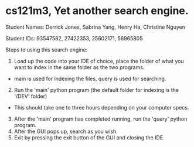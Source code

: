 # cs121m3, Yet another search engine.
Student Names: Derrick Jones, Sabrina Yang, Henry Ha, Christine Nguyen

Student IDs: 93547582, 27422353, 25602171, 56965805


Steps to using this search engine:

1) Load up the code into your IDE of choice, place the folder of what you want to index in the same folder as the two programs.
  - main is used for indexing the files, query is used for searching.
2) Run the 'main' python program (the default folder for indexing is the '/DEV' folder)
  - This should take one to three hours depending on your computer specs.
3) After the 'main' program has completed running, run the 'query' python program.
4) After the GUI pops up, search as you wish.
5) Exit by pressing the exit button of the GUI and closing the IDE.
